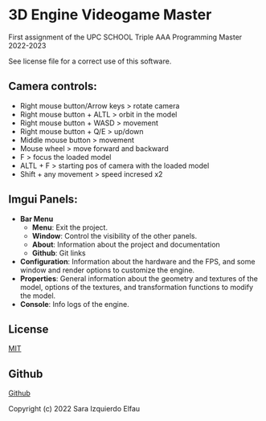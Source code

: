 # 3D Engine Videogame Master

First assignment  of the UPC SCHOOL Triple AAA Programming Master 2022-2023

See license file for a correct use of this software. 

## Camera controls:
- Right mouse button/Arrow keys > rotate camera
- Right mouse button + ALTL > orbit in the model
- Right mouse button + WASD > movement
- Right mouse button + Q/E > up/down
- Middle mouse button > movement
- Mouse wheel > move forward and backward
- F > focus the loaded model
- ALTL + F > starting pos of camera with the loaded model
- Shift + any movement > speed incresed x2

## Imgui Panels:
- **Bar Menu**
    * **Menu**: Exit the project.
    * **Window**: Control the visibility of the other panels.
    * **About**: Information about the project and documentation
    * **Github**: Git links 
- **Configuration**: Information about the hardware and the FPS, and some window and render options to customize the engine.
- **Properties**: General information about the geometry and textures of the model, options of the textures, and transformation functions to modify the model.
- **Console**: Info logs of the engine.

## License

[MIT](https://choosealicense.com/licenses/mit/)

## Github

[Github](https://github.com/AuxPort66/3D-Engine-Videogame-Master)


Copyright (c) 2022 Sara Izquierdo Elfau
